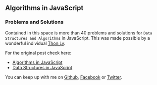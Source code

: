 ## Algorithms in JavaScript
### Problems and Solutions

Contained in this space is more than 40 problems and solutions for `Data Structures and Algorithms` in JavaScript. This was made possible by a wonderful individual [Thon Ly](https://medium.com/@thonly?source=post_header_lockup).

For the original post check here:
  - [Algorithms in JavaScript](https://medium.com/@thonly?source=post_header_lockup)
  - [Data Structures in JavaScript](https://medium.com/@thonly?source=post_header_lockup)

You can keep up with me on [Github](https://github.com/meetkazuki), [Facebook](http://facebook.com/desmond.k.sylvester) or [Twitter](http://twitter.com/meetkazuki).